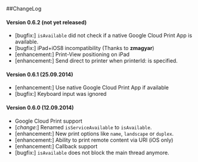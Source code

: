 ##ChangeLog
#### Version 0.6.2 (not yet released)
- [bugfix:] `isAvailable` did not check if a native Google Cloud Print App is available.
- [bugfix:] iPad+iOS8 incompatibility (Thanks to __zmagyar__)
- [enhancement:] Print-View positioning on iPad
- [enhancement:] Send direct to printer when printerId: is specified.

#### Version 0.6.1 (25.09.2014)
- [enhancement:] Use native Google Cloud Print App if available
- [bugfix:] Keyboard input was ignored

#### Version 0.6.0 (12.09.2014)
- Google Cloud Print support
- [_change_:] Renamed `isServiceAvailable` to `isAvailable`.
- [enhancement:] New print options like `name`, `landscape` or `duplex`.
- [enhancement:] Ability to print remote content via URI (iOS only)
- [enhancement:] Callback support
- [bugfix:] `isAvailable` does not block the main thread anymore.